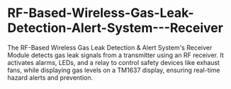# RF-Based-Wireless-Gas-Leak-Detection-Alert-System---Receiver
The RF-Based Wireless Gas Leak Detection &amp; Alert System's Receiver Module detects gas leak signals from a transmitter using an RF receiver. It activates alarms, LEDs, and a relay to control safety devices like exhaust fans, while displaying gas levels on a TM1637 display, ensuring real-time hazard alerts and prevention.
